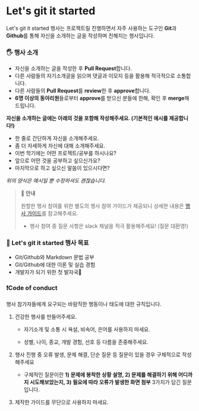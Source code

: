 # Let's git it started

Let's git it started 행사는 프로젝트릴 진행하면서 자주 사용하는 도구인 **Git**과 **Github**를 통해 자신을 소개하는 글을 작성하며 친해지는 행사입니다. 



### 🖐 행사 소개

- 자신을 소개하는 글을 작성한 후 **Pull Request**합니다.
- 다른 사람들의 자기소개글을 읽으며 댓글과 이모지 등을 활용해 적극적으로 소통합니다.
- 다른 사람들의 **Pull Request**를 **review**한 후 **approve**합니다.
- **6명 이상의 동아리원**들로부터 **approve**를 받으신 분들에 한해, 확인 후 **merge**해드립니다.



**자신을 소개하는 글에는 아래의 것을 포함해 작성해주세요. (기본적인 예시를 제공합니다!)**

- 한 줄로 간단하게 자신을 소개해주세요.
- 좀 더 자세하게 자신에 대해 소개해주세요.
- 이번 학기에는 어떤 프로젝트/공부를 하시나요?
- 앞으로 어떤 것을 공부하고 싶으신가요?
- 마지막으로 하고 싶으신 말씀이 있으시다면?

*위의 양식은 예시일 뿐 수정하셔도 괜찮습니다.*



> **📖 안내**
>
> 원할한 행사 참여를 위한 별도의 행사 참여 가이드가 제공되니 상세한 내용은 [행사 가이드](https://www.notion.so/Let-s-git-it-started-52d8d96dada1411985dc3c7cdba119cc)를 참고해주세요.
>
> - 행사 참여 중 질문 사항은 slack 채널을 적극 활용해주세요! (질문 대환영!)



### 🔎 Let's git it started 행사 목표

- Git/Github와 Markdown 문법 공부
- Git/Github에 대한 이론 및 실습 경험
- 개발자가 되기 위한 첫 발자국👣



### ❗️Code of conduct

행사 참가자들에게 요구되는 바람직한 행동이나 태도에 대한 규칙입니다. 

1. 건강한 행사를 만들어주세요. 

   - 자기소개 및 소통 시 욕설, 비속어, 은어를 사용하지 마세요.

   - 성별, 나이, 종교, 개발 경험, 선호 등 다름을 존중해주세요.

2. 행사 진행 중 오류 발생, 문제 해결, 단순 질문 등 질문이 있을 경우 구체적으로 작성해주세요

   - 구체적인 질문이란 **1) 문제에 봉착한 상황 설명, 2) 문제를 해결하기 위해 어디까지 시도해보았는지, 3) 필요에 따라 오류가 발생한 화면 첨부** 3가지가 담긴 질문입니다.

3. 제작한 가이드를 무단으로 사용하지 마세요.



